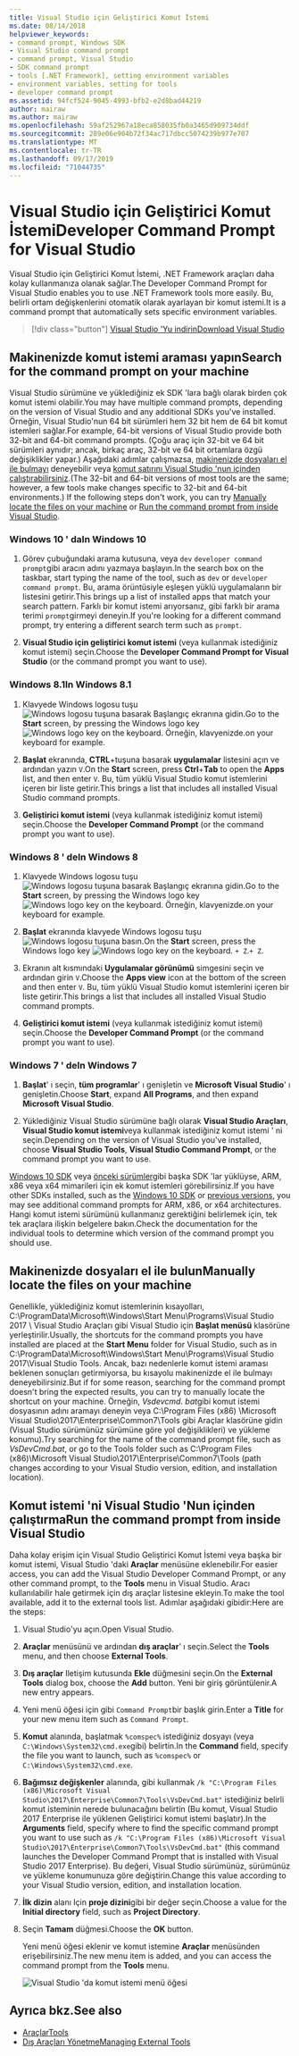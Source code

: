 ```yaml
---
title: Visual Studio için Geliştirici Komut İstemi
ms.date: 08/14/2018
helpviewer_keywords:
- command prompt, Windows SDK
- Visual Studio command prompt
- command prompt, Visual Studio
- SDK command prompt
- tools [.NET Framework], setting environment variables
- environment variables, setting for tools
- developer command prompt
ms.assetid: 94fcf524-9045-4993-bfb2-e2d8bad44219
author: mairaw
ms.author: mairaw
ms.openlocfilehash: 59af252967a18eca858035fb0a3465d909734ddf
ms.sourcegitcommit: 289e06e904b72f34ac717dbcc5074239b977e707
ms.translationtype: MT
ms.contentlocale: tr-TR
ms.lasthandoff: 09/17/2019
ms.locfileid: "71044735"
---
```

# <a name="developer-command-prompt-for-visual-studio"></a><span data-ttu-id="c9fde-102">Visual Studio için Geliştirici Komut İstemi</span><span class="sxs-lookup"><span data-stu-id="c9fde-102">Developer Command Prompt for Visual Studio</span></span>

<span data-ttu-id="c9fde-103">Visual Studio için Geliştirici Komut İstemi, .NET Framework araçları daha kolay kullanmanıza olanak sağlar.</span><span class="sxs-lookup"><span data-stu-id="c9fde-103">The Developer Command Prompt for Visual Studio enables you to use .NET Framework tools more easily.</span></span> <span data-ttu-id="c9fde-104">Bu, belirli ortam değişkenlerini otomatik olarak ayarlayan bir komut istemi.</span><span class="sxs-lookup"><span data-stu-id="c9fde-104">It is a command prompt that automatically sets specific environment variables.</span></span>

> [!div class="button"]
> [<span data-ttu-id="c9fde-105">Visual Studio 'Yu indirin</span><span class="sxs-lookup"><span data-stu-id="c9fde-105">Download Visual Studio</span></span>](https://visualstudio.microsoft.com/downloads/?utm_medium=microsoft&utm_source=docs.microsoft.com&utm_campaign=button+cta&utm_content=download+vs2019)

## <a name="search-for-the-command-prompt-on-your-machine"></a><span data-ttu-id="c9fde-106">Makinenizde komut istemi araması yapın</span><span class="sxs-lookup"><span data-stu-id="c9fde-106">Search for the command prompt on your machine</span></span>

<span data-ttu-id="c9fde-107">Visual Studio sürümüne ve yüklediğiniz ek SDK 'lara bağlı olarak birden çok komut istemi olabilir.</span><span class="sxs-lookup"><span data-stu-id="c9fde-107">You may have multiple command prompts, depending on the version of Visual Studio and any additional SDKs you've installed.</span></span> <span data-ttu-id="c9fde-108">Örneğin, Visual Studio'nun 64 bit sürümleri hem 32 bit hem de 64 bit komut istemleri sağlar.</span><span class="sxs-lookup"><span data-stu-id="c9fde-108">For example, 64-bit versions of Visual Studio provide both 32-bit and 64-bit command prompts.</span></span> <span data-ttu-id="c9fde-109">(Çoğu araç için 32-bit ve 64 bit sürümleri aynıdır; ancak, birkaç araç, 32-bit ve 64 bit ortamlara özgü değişiklikler yapar.) Aşağıdaki adımlar çalışmazsa, [makinenizde dosyaları el ile bulmayı](#manually-locate-the-files-on-your-machine) deneyebilir veya [komut satırını Visual Studio 'nun içinden çalıştırabilirsiniz](#run-the-command-prompt-from-inside-visual-studio).</span><span class="sxs-lookup"><span data-stu-id="c9fde-109">(The 32-bit and 64-bit versions of most tools are the same; however, a few tools make changes specific to 32-bit and 64-bit environments.) If the following steps don't work, you can try [Manually locate the files on your machine](#manually-locate-the-files-on-your-machine) or [Run the command prompt from inside Visual Studio](#run-the-command-prompt-from-inside-visual-studio).</span></span>

### <a name="in-windows-10"></a><span data-ttu-id="c9fde-110">Windows 10 ' da</span><span class="sxs-lookup"><span data-stu-id="c9fde-110">In Windows 10</span></span>

1. <span data-ttu-id="c9fde-111">Görev çubuğundaki arama kutusuna, veya `dev` `developer command prompt`gibi aracın adını yazmaya başlayın.</span><span class="sxs-lookup"><span data-stu-id="c9fde-111">In the search box on the taskbar, start typing the name of the tool, such as `dev` or `developer command prompt`.</span></span> <span data-ttu-id="c9fde-112">Bu, arama örüntüsiyle eşleşen yüklü uygulamaların bir listesini getirir.</span><span class="sxs-lookup"><span data-stu-id="c9fde-112">This brings up a list of installed apps that match your search pattern.</span></span> <span data-ttu-id="c9fde-113">Farklı bir komut istemi arıyorsanız, gibi farklı bir arama terimi `prompt`girmeyi deneyin.</span><span class="sxs-lookup"><span data-stu-id="c9fde-113">If you're looking for a different command prompt, try entering a different search term such as `prompt`.</span></span>

2. <span data-ttu-id="c9fde-114">**Visual Studio için geliştirici komut istemi** (veya kullanmak istediğiniz komut istemi) seçin.</span><span class="sxs-lookup"><span data-stu-id="c9fde-114">Choose the **Developer Command Prompt for Visual Studio** (or the command prompt you want to use).</span></span>

### <a name="in-windows-81"></a><span data-ttu-id="c9fde-115">Windows 8.1</span><span class="sxs-lookup"><span data-stu-id="c9fde-115">In Windows 8.1</span></span>

1. <span data-ttu-id="c9fde-116">Klavyede Windows logosu tuşu ![Windows logosu tuşuna basarak Başlangıç ekranına gidin.](./media/developer-command-prompt-for-vs/windows-logo-key-graphic.png)</span><span class="sxs-lookup"><span data-stu-id="c9fde-116">Go to the **Start** screen, by pressing the Windows logo key ![Windows logo key on the keyboard.](./media/developer-command-prompt-for-vs/windows-logo-key-graphic.png)</span></span> <span data-ttu-id="c9fde-117">Örneğin, klavyenizde.</span><span class="sxs-lookup"><span data-stu-id="c9fde-117">on your keyboard for example.</span></span>

2. <span data-ttu-id="c9fde-118">**Başlat** ekranında, **CTRL**+tuşuna basarak **uygulamalar** listesini açın ve ardından yazın `V`.</span><span class="sxs-lookup"><span data-stu-id="c9fde-118">On the **Start** screen, press **Ctrl**+**Tab** to open the **Apps** list, and then enter `V`.</span></span> <span data-ttu-id="c9fde-119">Bu, tüm yüklü Visual Studio komut istemlerini içeren bir liste getirir.</span><span class="sxs-lookup"><span data-stu-id="c9fde-119">This brings a list that includes all installed Visual Studio command prompts.</span></span>

3. <span data-ttu-id="c9fde-120">**Geliştirici komut istemi** (veya kullanmak istediğiniz komut istemi) seçin.</span><span class="sxs-lookup"><span data-stu-id="c9fde-120">Choose the **Developer Command Prompt** (or the command prompt you want to use).</span></span>

### <a name="in-windows-8"></a><span data-ttu-id="c9fde-121">Windows 8 ' de</span><span class="sxs-lookup"><span data-stu-id="c9fde-121">In Windows 8</span></span>

1. <span data-ttu-id="c9fde-122">Klavyede Windows logosu tuşu ![Windows logosu tuşuna basarak Başlangıç ekranına gidin.](./media/developer-command-prompt-for-vs/windows-logo-key-graphic.png)</span><span class="sxs-lookup"><span data-stu-id="c9fde-122">Go to the **Start** screen, by pressing the Windows logo key ![Windows logo key on the keyboard.](./media/developer-command-prompt-for-vs/windows-logo-key-graphic.png)</span></span> <span data-ttu-id="c9fde-123">Örneğin, klavyenizde.</span><span class="sxs-lookup"><span data-stu-id="c9fde-123">on your keyboard for example.</span></span>

2. <span data-ttu-id="c9fde-124">**Başlat** ekranında klavyede Windows logosu tuşu ![Windows logosu tuşuna basın.](./media/developer-command-prompt-for-vs/windows-logo-key-graphic.png)</span><span class="sxs-lookup"><span data-stu-id="c9fde-124">On the **Start** screen, press the Windows logo key ![Windows logo key on the keyboard.](./media/developer-command-prompt-for-vs/windows-logo-key-graphic.png)</span></span> <span data-ttu-id="c9fde-125">`+ Z`.</span><span class="sxs-lookup"><span data-stu-id="c9fde-125">`+ Z`.</span></span>

3. <span data-ttu-id="c9fde-126">Ekranın alt kısmındaki **Uygulamalar görünümü** simgesini seçin ve ardından girin `V`.</span><span class="sxs-lookup"><span data-stu-id="c9fde-126">Choose the **Apps view** icon at the bottom of the screen and then enter `V`.</span></span> <span data-ttu-id="c9fde-127">Bu, tüm yüklü Visual Studio komut istemlerini içeren bir liste getirir.</span><span class="sxs-lookup"><span data-stu-id="c9fde-127">This brings a list that includes all installed Visual Studio command prompts.</span></span>

4. <span data-ttu-id="c9fde-128">**Geliştirici komut istemi** (veya kullanmak istediğiniz komut istemi) seçin.</span><span class="sxs-lookup"><span data-stu-id="c9fde-128">Choose the **Developer Command Prompt** (or the command prompt you want to use).</span></span>

### <a name="in-windows-7"></a><span data-ttu-id="c9fde-129">Windows 7 ' de</span><span class="sxs-lookup"><span data-stu-id="c9fde-129">In Windows 7</span></span>

1. <span data-ttu-id="c9fde-130">**Başlat**' ı seçin, **tüm programlar**' ı genişletin ve **Microsoft Visual Studio**' ı genişletin.</span><span class="sxs-lookup"><span data-stu-id="c9fde-130">Choose **Start**, expand **All Programs**, and then expand **Microsoft Visual Studio**.</span></span>

2. <span data-ttu-id="c9fde-131">Yüklediğiniz Visual Studio sürümüne bağlı olarak **Visual Studio Araçları**, **Visual Studio komut istemi**veya kullanmak istediğiniz komut istemi ' ni seçin.</span><span class="sxs-lookup"><span data-stu-id="c9fde-131">Depending on the version of Visual Studio you've installed, choose  **Visual Studio Tools**, **Visual Studio Command Prompt**, or the command prompt you want to use.</span></span>

<span data-ttu-id="c9fde-132">[Windows 10 SDK](https://developer.microsoft.com/windows/downloads/windows-10-sdk) veya [önceki sürümler](https://developer.microsoft.com/windows/downloads/sdk-archive)gibi başka SDK 'lar yüklüyse, ARM, x86 veya x64 mimarileri için ek komut istemleri görebilirsiniz.</span><span class="sxs-lookup"><span data-stu-id="c9fde-132">If you have other SDKs installed, such as the [Windows 10 SDK](https://developer.microsoft.com/windows/downloads/windows-10-sdk) or [previous versions](https://developer.microsoft.com/windows/downloads/sdk-archive), you may see additional command prompts for ARM, x86, or x64 architectures.</span></span> <span data-ttu-id="c9fde-133">Hangi komut istemi sürümünü kullanmanız gerektiğini belirlemek için, tek tek araçlara ilişkin belgelere bakın.</span><span class="sxs-lookup"><span data-stu-id="c9fde-133">Check the documentation for the individual tools to determine which version of the command prompt you should use.</span></span>

## <a name="manually-locate-the-files-on-your-machine"></a><span data-ttu-id="c9fde-134">Makinenizde dosyaları el ile bulun</span><span class="sxs-lookup"><span data-stu-id="c9fde-134">Manually locate the files on your machine</span></span>

<span data-ttu-id="c9fde-135">Genellikle, yüklediğiniz komut istemlerinin kısayolları, C:\ProgramData\Microsoft\Windows\Start Menu\Programs\Visual Studio 2017 \ Visual Studio Araçları gibi Visual Studio için **Başlat menüsü** klasörüne yerleştirilir.</span><span class="sxs-lookup"><span data-stu-id="c9fde-135">Usually, the shortcuts for the command prompts you have installed are placed at the **Start Menu** folder for Visual Studio, such as in C:\ProgramData\Microsoft\Windows\Start Menu\Programs\Visual Studio 2017\Visual Studio Tools.</span></span> <span data-ttu-id="c9fde-136">Ancak, bazı nedenlerle komut istemi araması beklenen sonuçları getirmiyorsa, bu kısayolu makinenizde el ile bulmayı deneyebilirsiniz.</span><span class="sxs-lookup"><span data-stu-id="c9fde-136">But if for some reason, searching for the command prompt doesn't bring the expected results, you can try to manually locate the shortcut on your machine.</span></span> <span data-ttu-id="c9fde-137">Örneğin, *Vsdevcmd. bat*gibi komut istemi dosyasının adını aramayı deneyin veya C:\Program Files (x86) \Microsoft Visual Studio\2017\Enterprise\Common7\Tools gibi Araçlar klasörüne gidin (Visual Studio sürümünüz sürümüne göre yol değişiklikleri) ve yükleme konumu).</span><span class="sxs-lookup"><span data-stu-id="c9fde-137">Try searching for the name of the command prompt file, such as *VsDevCmd.bat*, or go to the Tools folder such as C:\Program Files (x86)\Microsoft Visual Studio\2017\Enterprise\Common7\Tools (path changes according to your Visual Studio version, edition, and installation location).</span></span>

## <a name="run-the-command-prompt-from-inside-visual-studio"></a><span data-ttu-id="c9fde-138">Komut istemi 'ni Visual Studio 'Nun içinden çalıştırma</span><span class="sxs-lookup"><span data-stu-id="c9fde-138">Run the command prompt from inside Visual Studio</span></span>

<span data-ttu-id="c9fde-139">Daha kolay erişim için Visual Studio Geliştirici Komut İstemi veya başka bir komut istemi, Visual Studio 'daki **Araçlar** menüsüne eklenebilir.</span><span class="sxs-lookup"><span data-stu-id="c9fde-139">For easier access, you can add the Visual Studio Developer Command Prompt, or any other command prompt, to the **Tools** menu in Visual Studio.</span></span> <span data-ttu-id="c9fde-140">Aracı kullanılabilir hale getirmek için dış araçlar listesine ekleyin.</span><span class="sxs-lookup"><span data-stu-id="c9fde-140">To make the tool available, add it to the external tools list.</span></span> <span data-ttu-id="c9fde-141">Adımlar aşağıdaki gibidir:</span><span class="sxs-lookup"><span data-stu-id="c9fde-141">Here are the steps:</span></span>

1. <span data-ttu-id="c9fde-142">Visual Studio'yu açın.</span><span class="sxs-lookup"><span data-stu-id="c9fde-142">Open Visual Studio.</span></span>

2. <span data-ttu-id="c9fde-143">**Araçlar** menüsünü ve ardından **dış araçlar**' ı seçin.</span><span class="sxs-lookup"><span data-stu-id="c9fde-143">Select the **Tools** menu, and then choose **External Tools**.</span></span>

3. <span data-ttu-id="c9fde-144">**Dış araçlar** Iletişim kutusunda **Ekle** düğmesini seçin.</span><span class="sxs-lookup"><span data-stu-id="c9fde-144">On the **External Tools** dialog box, choose the **Add** button.</span></span> <span data-ttu-id="c9fde-145">Yeni bir giriş görüntülenir.</span><span class="sxs-lookup"><span data-stu-id="c9fde-145">A new entry appears.</span></span>

4. <span data-ttu-id="c9fde-146">Yeni menü öğesi için gibi `Command Prompt`bir başlık girin.</span><span class="sxs-lookup"><span data-stu-id="c9fde-146">Enter a **Title** for your new menu item such as `Command Prompt`.</span></span>

5. <span data-ttu-id="c9fde-147">**Komut** alanında, başlatmak `%comspec%` istediğiniz dosyayı (veya `C:\Windows\System32\cmd.exe`gibi) belirtin.</span><span class="sxs-lookup"><span data-stu-id="c9fde-147">In the **Command** field, specify the file you want to launch, such as `%comspec%` or `C:\Windows\System32\cmd.exe`.</span></span>

6. <span data-ttu-id="c9fde-148">**Bağımsız değişkenler** alanında, gibi kullanmak `/k "C:\Program Files (x86)\Microsoft Visual Studio\2017\Enterprise\Common7\Tools\VsDevCmd.bat"` istediğiniz belirli komut isteminin nerede bulunacağını belirtin (Bu komut, Visual Studio 2017 Enterprise ile yüklenen Geliştirici komut istemi başlatır).</span><span class="sxs-lookup"><span data-stu-id="c9fde-148">In the **Arguments** field, specify where to find the specific command prompt you want to use such as `/k "C:\Program Files (x86)\Microsoft Visual Studio\2017\Enterprise\Common7\Tools\VsDevCmd.bat"` (this command launches the Developer Command Prompt that is installed with Visual Studio 2017 Enterprise).</span></span> <span data-ttu-id="c9fde-149">Bu değeri, Visual Studio sürümünüz, sürümünüz ve yükleme konumunuza göre değiştirin.</span><span class="sxs-lookup"><span data-stu-id="c9fde-149">Change this value according to your Visual Studio version, edition, and installation location.</span></span>

7. <span data-ttu-id="c9fde-150">**İlk dizin** alanı Için **proje dizini**gibi bir değer seçin.</span><span class="sxs-lookup"><span data-stu-id="c9fde-150">Choose a value for the **Initial directory** field, such as **Project Directory**.</span></span>

8. <span data-ttu-id="c9fde-151">Seçin **Tamam** düğmesi.</span><span class="sxs-lookup"><span data-stu-id="c9fde-151">Choose the **OK** button.</span></span>

   <span data-ttu-id="c9fde-152">Yeni menü öğesi eklenir ve komut istemine **Araçlar** menüsünden erişebilirsiniz.</span><span class="sxs-lookup"><span data-stu-id="c9fde-152">The new menu item is added, and you can access the command prompt from the **Tools** menu.</span></span>

   ![Visual Studio 'da komut istemi menü öğesi](./media/command-prompt-vs-menu.png)

## <a name="see-also"></a><span data-ttu-id="c9fde-154">Ayrıca bkz.</span><span class="sxs-lookup"><span data-stu-id="c9fde-154">See also</span></span>

- [<span data-ttu-id="c9fde-155">Araçlar</span><span class="sxs-lookup"><span data-stu-id="c9fde-155">Tools</span></span>](index.md)
- [<span data-ttu-id="c9fde-156">Dış Araçları Yönetme</span><span class="sxs-lookup"><span data-stu-id="c9fde-156">Managing External Tools</span></span>](/visualstudio/ide/managing-external-tools)
